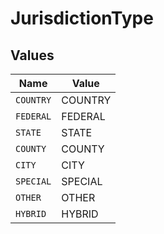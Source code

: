 # JurisdictionType


## Values

| Name      | Value     |
| --------- | --------- |
| `COUNTRY` | COUNTRY   |
| `FEDERAL` | FEDERAL   |
| `STATE`   | STATE     |
| `COUNTY`  | COUNTY    |
| `CITY`    | CITY      |
| `SPECIAL` | SPECIAL   |
| `OTHER`   | OTHER     |
| `HYBRID`  | HYBRID    |
